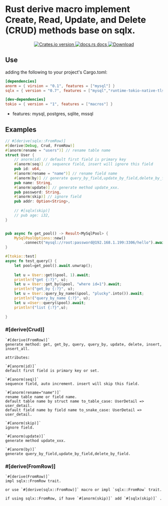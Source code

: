 # Rust derive macro implement Create, Read, Update, and Delete (CRUD) methods base on sqlx.

<div align="center">
  <!-- Version -->
  <a href="https://crates.io/crates/anorm">
    <img src="https://img.shields.io/crates/v/anorm.svg?style=flat-square"
    alt="Crates.io version" />
  </a>
  
  <!-- Docs -->
  <a href="https://docs.rs/anorm">
    <img src="https://img.shields.io/badge/docs-latest-blue.svg?style=flat-square"
      alt="docs.rs docs" />
  </a>
  <!-- Downloads -->
  <a href="https://crates.io/crates/anorm">
    <img src="https://img.shields.io/crates/d/anorm.svg?style=flat-square"
      alt="Download" />
  </a>
</div>

## Use
 adding the following to your project's Cargo.toml:
 ```toml
[dependencies]
anorm = { virsion = "0.1", features = ["mysql"] }
sqlx = { version = "0.7", features = ["mysql","runtime-tokio-native-tls"] }

[dev-dependencies]
tokio = { version = "1", features = ["macros"] }

 ```
 
 * features: mysql, postgres, sqlite, mssql

## Examples
```rust
// #[derive(sqlx::FromRow)]
#[derive(Debug, Crud, FromRow)]
#[anorm(rename = "users")] // rename table name
struct User {
    // anorm(id) // default first field is primary key
    #[anorm(seq)] // sequence field, insert will ignore this field
    pub id: u64,
    #[anorm(rename = "name")] // rename field name
    #[anorm(by)] // generate query_by_field,update_by_field,delete_by_field
    pub name: String,
    #[anorm(update)] // generate method update_xxx. 
    pub password: String,
    #[anorm(skip)] // ignore field
    pub addr: Option<String>,
    
    // #[sqlx(skip)]
    // pub age: i32,
}


pub async fn get_pool() -> Result<MySqlPool> {
    MySqlPoolOptions::new()
        .connect("mysql://root:password@192.168.1.199:3306/hello").await
}

#[tokio::test]
async fn test_query() {
    let pool=get_pool().await.unwrap();
        
    let u = User::get(&pool, 1).await;
    println!("get {:?}", u);
    let u = User::get_by(&pool, "where id=1").await;
    println!("get_by {:?}", u);
    let u = User::query_by_name(&pool, "plucky".into()).await;
    println!("query_by_name {:?}", u);
    let u =User::query(&pool).await;
    println!("list {:?}",u);
    
}

```
### #[derive(Crud)]
```
`#[derive(FromRow)]`
generate method: get, get_by, query, query_by, update, delete, insert, insert_all.

attributes:

`#[anorm(id)]`
default first field is primary key or set.

`#[anorm(seq)]`
sequence field, auto increment. insert will skip this field.

`#[anorm(rename="name")]`
rename table name or field name. 
default table name by struct name to_table_case: UserDetail => user_detail. 
default field name by field name to_snake_case: UserDetail => user_detail. 

`#[anorm(skip)]`
ignore field.

`#[anorm(update)]`
generate method update_xxx. 

`#[anorm(by)]`
generate query_by_field,update_by_field,delete_by_field.
```
### #[derive(FromRow)]
```
`#[derive(FromRow)]`
impl sqlx::FromRow trait.

or use `#[derive(sqlx::FromRow)]` macro or impl `sqlx::FromRow` trait.

if using sqlx::FromRow, if have `#[anorm(skip)]` add `#[sqlx(skip)]` .

```


